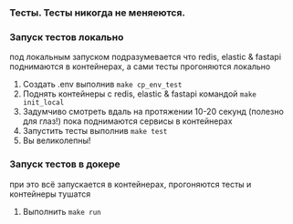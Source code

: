 ### Тесты. Тесты никогда не меняеются.

### Запуск тестов локально  
под локальным запуском подразумевается что redis, elastic & fastapi поднимаются в контейнерах, а сами тесты прогоняются локально
1. Создать .env выполнив `make cp_env_test` 
2. Поднять контейнеры с redis, elastic & fastapi командой `make init_local`
3. Задумчиво смотреть вдаль на протяжении 10-20 секунд (полезно для глаз!) пока поднимаются сервисы в контейнерах
4. Запустить тесты выполнив `make test`
5. Вы великолепны!

### Запуск тестов в докере  
при это всё запускается в контейнерах, прогоняются тесты и контейнеры тушатся
1. Выполнить `make run` 